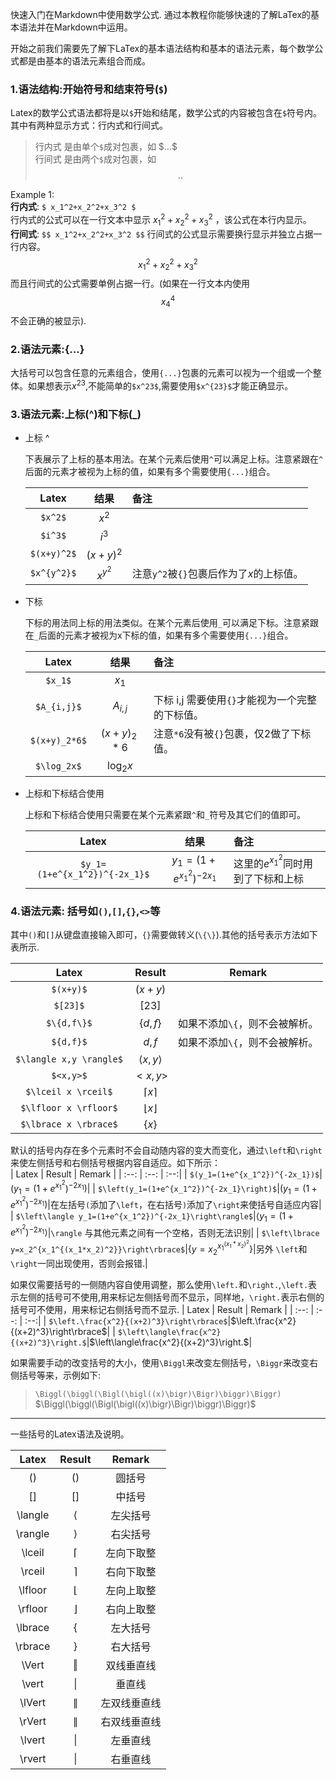 快速入门在Markdown中使用数学公式. 通过本教程你能够快速的了解LaTex的基本语法并在Markdown中运用。  

开始之前我们需要先了解下LaTex的基本语法结构和基本的语法元素，每个数学公式都是由基本的语法元素组合而成。

### 1.语法结构:开始符号和结束符号(`$`)

  Latex的数学公式语法都将是以`$`开始和结尾，数学公式的内容被包含在`$`符号内。其中有两种显示方式：行内式和行间式。  
  > 行内式 是由单个`$`成对包裹，如 \$...\$  
  > 行间式 是由两个`$`成对包裹，如 $$..$$  
  
  Example 1:  
  **行内式**: `$ x_1^2+x_2^2+x_3^2 $`  
  行内式的公式可以在一行文本中显示 $x_1^2+x_2^2+x_3^2$ ，该公式在本行内显示。  
  **行间式**:  `$$ x_1^2+x_2^2+x_3^2 $$`
  行间式的公式显示需要换行显示并独立占据一行内容。
  $$ x_1^2+x_2^2+x_3^2 $$
  而且行间式的公式需要单例占据一行。(如果在一行文本内使用$$x_4^4$$不会正确的被显示).

### 2.语法元素:{...}

大括号可以包含任意的元素组合，使用`{...}`包裹的元素可以视为一个组或一个整体。如果想表示$x^{23}$,不能简单的`$x^23$`,需要使用`$x^{23}$`才能正确显示。

### 3.语法元素:上标(^)和下标(_)

* 上标 ^
  
  下表展示了上标的基本用法。在某个元素后使用`^`可以满足上标。注意紧跟在`^`后面的元素才被视为上标的值，如果有多个需要使用`{...}`组合。  
  
  |    Latex    |   结果    | 备注                                     |
  | :---------: | :-------: | :--------------------------------------- |
  |   `$x^2$`   |   $x^2$   |
  |   `$i^3$`   |   $i^3$   |
  | `$(x+y)^2$` | $(x+y)^2$ |
  | `$x^{y^2}$` | $x^{y^2}$ | 注意`y^2`被`{}`包裹后作为了$x$的上标值。 |

* 下标
  
  下标的用法同上标的用法类似。在某个元素后使用`_`可以满足下标。注意紧跟在`_`后面的元素才被视为x下标的值，如果有多个需要使用`{...}`组合。

  |     Latex     |    结果     | 备注                                            |
  | :-----------: | :---------: | :---------------------------------------------- |
  |    `$x_1$`    |    $x_1$    |
  |  `$A_{i,j}$`  |  $A_{i,j}$  | 下标 i,j 需要使用`{}`才能视为一个完整的下标值。 |
  | `$(x+y)_2*6$` | $(x+y)_2*6$ | 注意`*6`没有被`{}`包裹，仅2做了下标值。         |
  |  `$\log_2x$`  |  $\log_2x$  |

* 上标和下标结合使用

  上标和下标结合使用只需要在某个元素紧跟`^`和`_`符号及其它们的值即可。

  |            Latex            |           结果            | 备注                                            |
  | :-------------------------: | :-----------------------: | :---------------------------------------------- |
  | `$y_1=(1+e^{x_1^2})^{-2x_1}$` | $y_1=(1+e^{x_1^2})^{-2x_1}$ |这里的$e^{x_1^2}$同时用到了下标和上标|
  
### 4.语法元素: 括号如`()`,`[]`,`{}`,`<>`等

其中`()`和`[]`从键盘直接输入即可，`{}`需要做转义(`\{\}`).其他的括号表示方法如下表所示.

| Latex | Result | Remark |
| :--:  | :--: | :--:|
| `$(x+y)$`|$(x+y)$||
|`$[23]$`|$[23]$||
|`$\{d,f\}$`|$\{d,f\}$|如果不添加`\{`，则不会被解析。|
|`${d,f}$`|${d,f}$|如果不添加`\{`，则不会被解析。|
|`$\langle x,y \rangle$`|$\langle x,y \rangle$|
|`$<x,y>$`|$<x,y>$||
|`$\lceil x \rceil$`|$\lceil x \rceil$| |
|`$\lfloor x \rfloor$`|$\lfloor x \rfloor$| |
|`$\lbrace x \rbrace$`|$\lbrace x \rbrace$| |

默认的括号内存在多个元素时不会自动随内容的变大而变化，通过`\left`和`\right`来使左侧括号和右侧括号根据内容自适应。如下所示：  
| Latex | Result | Remark |
| :--:  | :--: | :--:|
| `$(y_1=(1+e^{x_1^2})^{-2x_1})$`|$(y_1=(1+e^{x_1^2})^{-2x_1})$|
| `$\left(y_1=(1+e^{x_1^2})^{-2x_1}\right)$`|$\left(y_1=(1+e^{x_1^2})^{-2x_1}\right)$|在左括号`(`添加了`\left`，在右括号`)`添加了`\right`来使括号自适应内容|
| `$\left\langle y_1=(1+e^{x_1^2})^{-2x_1}\right\rangle$`|$\left\langle y_1=(1+e^{x_1^2})^{-2x_1}\right\rangle$|`\rangle` 与其他元素之间有一个空格，否则无法识别|
| `$\left\lbrace y=x_2^{x_1^{(x_1*x_2)^2}}\right\rbrace$`|$\left\lbrace y=x_2^{x_1^{(x_1*x_2)^2}}\right\rbrace$|另外 `\left`和`\right`一同出现使用，否则会报错.|

如果仅需要括号的一侧随内容自使用调整，那么使用`\left.`和`\right.`,`\left.`表示左侧的括号可不使用,用来标记左侧括号而不显示，同样地，`\right.`表示右侧的括号可不使用，用来标记右侧括号而不显示.
| Latex | Result | Remark |
| :--:  | :--: | :--:|
| `$\left.\frac{x^2}{(x+2)^3}\right\rbrace$`|$\left.\frac{x^2}{(x+2)^3}\right\rbrace$|
| `$\left\langle\frac{x^2}{(x+2)^3}\right.$`|$\left\langle\frac{x^2}{(x+2)^3}\right.$|

如果需要手动的改变括号的大小，使用`\Biggl`来改变左侧括号，`\Biggr`来改变右侧括号等来，示例如下:

> `\Biggl(\biggl(\Bigl(\bigl((x)\bigr)\Bigr)\biggr)\Biggr)`  
> $\Biggl(\biggl(\Bigl(\bigl((x)\bigr)\Bigr)\biggr)\Biggr)$

----
一些括号的Latex语法及说明。

| Latex | Result | Remark |
| :--:  | :--: | :--:|
| ()|()|圆括号|
|[]|[]|中括号|
| \langle | $\langle$|左尖括号|
| \rangle | $\rangle$|右尖括号|
| \lceil | $\lceil$|左向下取整|
| \rceil | $\rceil$|右向下取整|
|\lfloor|$\lfloor$|左向上取整|
|\rfloor|$\rfloor$|右向上取整|
|\lbrace|$\lbrace$|左大括号|
|\rbrace|$\rbrace$|右大括号|
|\Vert|$\Vert$|双线垂直线|
|\vert|$\vert$|垂直线|
|\lVert|$\lVert$|左双线垂直线|
|\rVert|$\rVert$|右双线垂直线|
|\lvert|$\lvert$|左垂直线|
|\rvert|$\rvert$|右垂直线|



